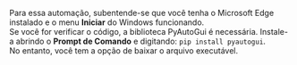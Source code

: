 Para essa automação, subentende-se que você tenha o Microsoft Edge instalado e o menu **Iniciar** do Windows funcionando.<br>
Se você for verificar o código, a biblioteca PyAutoGui é necessária. Instale-a abrindo o **Prompt de Comando** e digitando: ```pip install pyautogui```.<br>
No entanto, você tem a opção de baixar o arquivo executável.
